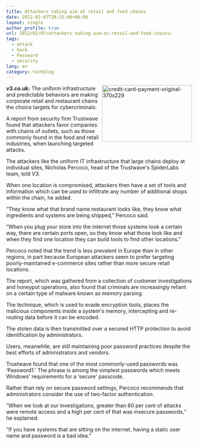 ```yaml
---
title: Attackers taking aim at retail and food chains
date: 2012-02-07T20:15:00+00:00
layout: single
author_profile: true
url: 2012/02/07/attackers-taking-aim-at-retail-and-food-chains/
tags:
  - attack
  - hack
  - Password
  - security
lang: en
category: techblog
---
```

**v3.co.uk:** [<img title="credit-card-payment-original-370x229" border="0" alt="credit-card-payment-original-370x229" align="right" src="http://lh6.ggpht.com/-kGITzYVmQwA/TzF_aOFMLzI/AAAAAAAAEi0/KCCNFI2EXfk/credit-card-payment-original-370x229_thumb.jpg?imgmax=800" width="244" height="153" />](http://lh3.ggpht.com/-ljGOC_nJq6w/TzF-4hEvNEI/AAAAAAAAEis/3z6etAgEnlM/s1600-h/credit-card-payment-original-370x229%25255B2%25255D.jpg)The uniform infrastructure and predictable behaviors are making corporate retail and restaurant chains the choice targets for cybercriminals. 

A report from security firm Trustwave found that attackers favor companies with chains of outlets, such as those commonly found in the food and retail industries, when launching targeted attacks. 

The attackers like the uniform IT infrastructure that large chains deploy at individual sites, Nicholas Percoco, head of the Trustwave's SpiderLabs team, told _V3._ 

When one location is compromised, attackers then have a set of tools and information which can be used to infiltrate any number of additional shops within the chain, he added. 

“They know what that brand name restaurant looks like, they know what ingredients and systems are being shipped,” Percoco said. 

“When you plug your store into the internet those systems look a certain way, there are certain ports open, so they know what those look like and when they find one location they can build tools to find other locations.” 

Percoco noted that the trend is less prevalent in Europe than in other regions, in part because European attackers seem to prefer targeting poorly-maintained e-commerce sites rather than more secure retail locations. 

The report, which was gathered from a collection of customer investigations and honeypot operations, also found that criminals are increasingly reliant on a certain type of malware known as memory parsing. 

The technique, which is used to evade encryption tools, places the malicious components inside a system's memory, intercepting and re-routing data before it can be encoded. 

The stolen data is then transmitted over a secured HTTP protection to avoid identification by administrators. 

Users, meanwhile, are still maintaining poor password practices despite the best efforts of administrators and vendors. 

Trustwave found that one of the most commonly-used passwords was &#8216;Password1.' The phrase is among the simplest passwords which meets Windows' requirements for a &#8216;secure' passcode. 

Rather than rely on secure password settings, Percoco recommends that administrators consider the use of two-factor authentication. 

“When we look at our investigations, greater than 60 per cent of attacks were remote access and a high per cent of that was insecure passwords,” he explained. 

“If you have systems that are sitting on the internet, having a static user name and password is a bad idea.”